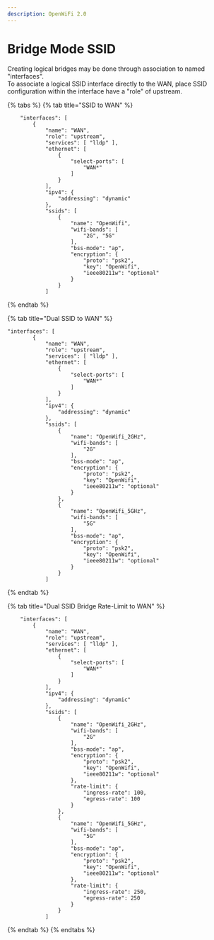 ```yaml
---
description: OpenWiFi 2.0
---
```


# Bridge Mode SSID

Creating logical bridges may be done through association to named "interfaces".   
To associate a logical SSID interface directly to the WAN, place SSID configuration within the interface have a "role" of upstream. 

{% tabs %}
{% tab title="SSID to WAN" %}
```text
	"interfaces": [
		{
			"name": "WAN",
			"role": "upstream",
			"services": [ "lldp" ],
			"ethernet": [
				{
					"select-ports": [
						"WAN*"
					]
				}
			],
			"ipv4": {
				"addressing": "dynamic"
			},
			"ssids": [
				{
					"name": "OpenWifi",
					"wifi-bands": [
						"2G", "5G"
					],
					"bss-mode": "ap",
					"encryption": {
						"proto": "psk2",
						"key": "OpenWifi",
						"ieee80211w": "optional"
					}
				}
			]
```
{% endtab %}

{% tab title="Dual SSID to WAN" %}
```text
"interfaces": [
		{
			"name": "WAN",
			"role": "upstream",
			"services": [ "lldp" ],
			"ethernet": [
				{
					"select-ports": [
						"WAN*"
					]
				}
			],
			"ipv4": {
				"addressing": "dynamic"
			},
			"ssids": [
				{
					"name": "OpenWifi_2GHz",
					"wifi-bands": [
						"2G"
					],
					"bss-mode": "ap",
					"encryption": {
						"proto": "psk2",
						"key": "OpenWifi",
						"ieee80211w": "optional"
					}
                },
                {
					"name": "OpenWifi_5GHz",
					"wifi-bands": [
						"5G"
					],
					"bss-mode": "ap",
					"encryption": {
						"proto": "psk2",
						"key": "OpenWifi",
						"ieee80211w": "optional"
					}
				}
			]
```
{% endtab %}

{% tab title="Dual SSID Bridge Rate-Limit to WAN" %}
```
	"interfaces": [
		{
			"name": "WAN",
			"role": "upstream",
			"services": [ "lldp" ],
			"ethernet": [
				{
					"select-ports": [
						"WAN*"
					]
				}
			],
			"ipv4": {
				"addressing": "dynamic"
			},
			"ssids": [
				{
					"name": "OpenWifi_2GHz",
					"wifi-bands": [
						"2G"
					],
					"bss-mode": "ap",
					"encryption": {
						"proto": "psk2",
						"key": "OpenWifi",
						"ieee80211w": "optional"
					},
					"rate-limit": {
						"ingress-rate": 100,
						"egress-rate": 100
					}
				},
                {
					"name": "OpenWifi_5GHz",
					"wifi-bands": [
						"5G"
					],
					"bss-mode": "ap",
					"encryption": {
						"proto": "psk2",
						"key": "OpenWifi",
						"ieee80211w": "optional"
					},
					"rate-limit": {
						"ingress-rate": 250,
						"egress-rate": 250
					}
				}
			]
```
{% endtab %}
{% endtabs %}

